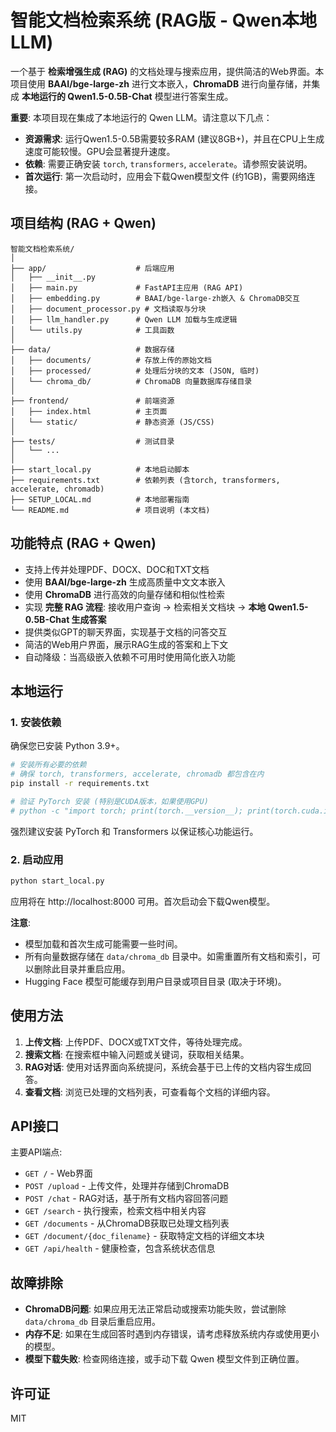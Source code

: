 # 智能文档检索系统 (RAG版 - Qwen本地LLM)

一个基于 **检索增强生成 (RAG)** 的文档处理与搜索应用，提供简洁的Web界面。本项目使用 **BAAI/bge-large-zh** 进行文本嵌入，**ChromaDB** 进行向量存储，并集成 **本地运行的 Qwen1.5-0.5B-Chat** 模型进行答案生成。

**重要**: 本项目现在集成了本地运行的 Qwen LLM。请注意以下几点：
*   **资源需求**: 运行Qwen1.5-0.5B需要较多RAM (建议8GB+)，并且在CPU上生成速度可能较慢。GPU会显著提升速度。
*   **依赖**: 需要正确安装 `torch`, `transformers`, `accelerate`。请参照安装说明。
*   **首次运行**: 第一次启动时，应用会下载Qwen模型文件 (约1GB)，需要网络连接。

## 项目结构 (RAG + Qwen)

```
智能文档检索系统/
│
├── app/                    # 后端应用
│   ├── __init__.py
│   ├── main.py             # FastAPI主应用 (RAG API)
│   ├── embedding.py        # BAAI/bge-large-zh嵌入 & ChromaDB交互
│   ├── document_processor.py # 文档读取与分块
│   ├── llm_handler.py      # Qwen LLM 加载与生成逻辑
│   └── utils.py            # 工具函数
│
├── data/                   # 数据存储
│   ├── documents/          # 存放上传的原始文档
│   ├── processed/          # 处理后分块的文本 (JSON, 临时)
│   └── chroma_db/          # ChromaDB 向量数据库存储目录
│
├── frontend/               # 前端资源
│   ├── index.html          # 主页面
│   └── static/             # 静态资源 (JS/CSS)
│
├── tests/                  # 测试目录
│   └── ...
│
├── start_local.py          # 本地启动脚本
├── requirements.txt        # 依赖列表 (含torch, transformers, accelerate, chromadb)
├── SETUP_LOCAL.md          # 本地部署指南
└── README.md               # 项目说明 (本文档)
```

## 功能特点 (RAG + Qwen)

- 支持上传并处理PDF、DOCX、DOC和TXT文档
- 使用 **BAAI/bge-large-zh** 生成高质量中文文本嵌入
- 使用 **ChromaDB** 进行高效的向量存储和相似性检索
- 实现 **完整 RAG 流程**: 接收用户查询 -> 检索相关文档块 -> **本地 Qwen1.5-0.5B-Chat 生成答案**
- 提供类似GPT的聊天界面，实现基于文档的问答交互
- 简洁的Web用户界面，展示RAG生成的答案和上下文
- 自动降级：当高级嵌入依赖不可用时使用简化嵌入功能

## 本地运行

### 1. 安装依赖

确保您已安装 Python 3.9+。

```bash
# 安装所有必要的依赖
# 确保 torch, transformers, accelerate, chromadb 都包含在内
pip install -r requirements.txt

# 验证 PyTorch 安装 (特别是CUDA版本，如果使用GPU)
# python -c "import torch; print(torch.__version__); print(torch.cuda.is_available())"
```
强烈建议安装 PyTorch 和 Transformers 以保证核心功能运行。

### 2. 启动应用

```bash
python start_local.py
```

应用将在 http://localhost:8000 可用。首次启动会下载Qwen模型。

**注意**: 
*   模型加载和首次生成可能需要一些时间。
*   所有向量数据存储在 `data/chroma_db` 目录中。如需重置所有文档和索引，可以删除此目录并重启应用。
*   Hugging Face 模型可能缓存到用户目录或项目目录 (取决于环境)。

## 使用方法

1.  **上传文档**: 上传PDF、DOCX或TXT文件，等待处理完成。
2.  **搜索文档**: 在搜索框中输入问题或关键词，获取相关结果。
3.  **RAG对话**: 使用对话界面向系统提问，系统会基于已上传的文档内容生成回答。
4.  **查看文档**: 浏览已处理的文档列表，可查看每个文档的详细内容。

## API接口

主要API端点:
- `GET /` - Web界面
- `POST /upload` - 上传文件，处理并存储到ChromaDB
- `POST /chat` - RAG对话，基于所有文档内容回答问题
- `GET /search` - 执行搜索，检索文档中相关内容
- `GET /documents` - 从ChromaDB获取已处理文档列表
- `GET /document/{doc_filename}` - 获取特定文档的详细文本块
- `GET /api/health` - 健康检查，包含系统状态信息

## 故障排除

* **ChromaDB问题**: 如果应用无法正常启动或搜索功能失败，尝试删除 `data/chroma_db` 目录后重启应用。
* **内存不足**: 如果在生成回答时遇到内存错误，请考虑释放系统内存或使用更小的模型。
* **模型下载失败**: 检查网络连接，或手动下载 Qwen 模型文件到正确位置。

## 许可证

MIT